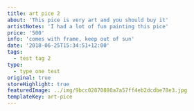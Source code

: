 ```yaml
---
title: art pice 2
about: 'This pice is very art and you should buy it'
artistNotes: 'I had a lot of fun painting this pice'
price: '500'
info: 'comes with frame, keep out of sun'
date: '2018-06-25T15:34:51+12:00'
tags:
  - test tag 2
type: 
  - type one test
original: true
storeHighlight: true 
featuredImage: ../img/9bcc02870880a7a57ff4eb2dcdbe78e3.jpg
templateKey: art-pice
---
```


